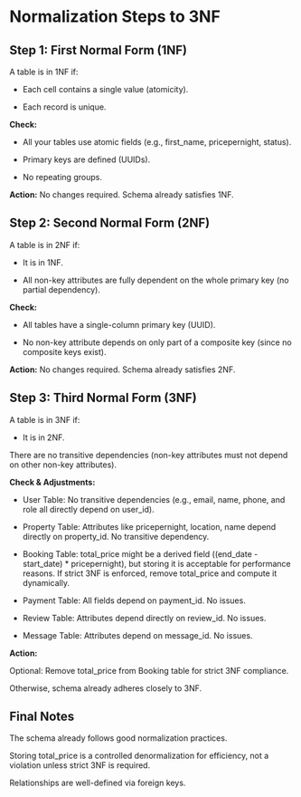 # Normalization Steps to 3NF

## Step 1: First Normal Form (1NF)

A table is in 1NF if:

* Each cell contains a single value (atomicity).

* Each record is unique.

**Check:**

* All your tables use atomic fields (e.g., first_name, pricepernight, status).

* Primary keys are defined (UUIDs).

* No repeating groups.

**Action:**
No changes required. Schema already satisfies 1NF.

## Step 2: Second Normal Form (2NF)

A table is in 2NF if:

* It is in 1NF.

* All non-key attributes are fully dependent on the whole primary key (no partial dependency).

**Check:**

* All tables have a single-column primary key (UUID).

* No non-key attribute depends on only part of a composite key (since no composite keys exist).

**Action:** 
No changes required. Schema already satisfies 2NF.

## Step 3: Third Normal Form (3NF)

A table is in 3NF if:

* It is in 2NF.

There are no transitive dependencies (non-key attributes must not depend on other non-key attributes).

**Check & Adjustments:**

* User Table: No transitive dependencies (e.g., email, name, phone, and role all directly depend on user_id).

* Property Table: Attributes like pricepernight, location, name depend directly on property_id. No transitive dependency.

* Booking Table: total_price might be a derived field ((end_date - start_date) * pricepernight), but storing it is acceptable for performance reasons. If strict 3NF is enforced, remove total_price and compute it dynamically.

* Payment Table: All fields depend on payment_id. No issues.

* Review Table: Attributes depend directly on review_id. No issues.

* Message Table: Attributes depend on message_id. No issues.

**Action:**

Optional: Remove total_price from Booking table for strict 3NF compliance.

Otherwise, schema already adheres closely to 3NF.

## Final Notes

The schema already follows good normalization practices.

Storing total_price is a controlled denormalization for efficiency, not a violation unless strict 3NF is required.

Relationships are well-defined via foreign keys.
